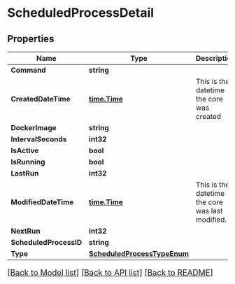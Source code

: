 # ScheduledProcessDetail

## Properties

Name | Type | Description | Notes
------------ | ------------- | ------------- | -------------
**Command** | **string** |  | [optional] 
**CreatedDateTime** | [**time.Time**](time.Time.md) | This is the datetime the core was created | [optional] 
**DockerImage** | **string** |  | [optional] 
**IntervalSeconds** | **int32** |  | [optional] 
**IsActive** | **bool** |  | [optional] 
**IsRunning** | **bool** |  | [optional] 
**LastRun** | **int32** |  | [optional] 
**ModifiedDateTime** | [**time.Time**](time.Time.md) | This is the datetime the core was last modified. | [optional] 
**NextRun** | **int32** |  | [optional] 
**ScheduledProcessID** | **string** |  | [optional] 
**Type** | [**ScheduledProcessTypeEnum**](ScheduledProcessTypeEnum.md) |  | [optional] 

[[Back to Model list]](../README.md#documentation-for-models) [[Back to API list]](../README.md#documentation-for-api-endpoints) [[Back to README]](../README.md)

<style>
     p, ul, ol, li { font-size: 18px !important;}
</style>


